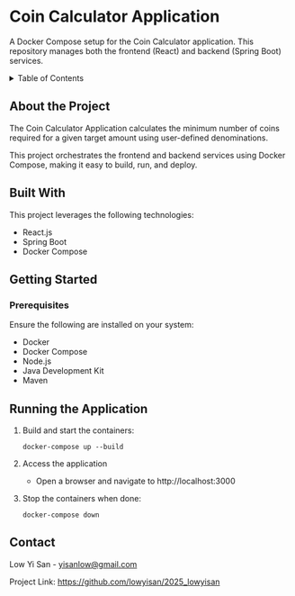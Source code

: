 # Coin Calculator Application
A Docker Compose setup for the Coin Calculator application. This repository manages both the frontend (React) and backend (Spring Boot) services.

<details>
  <summary>Table of Contents</summary>
  <ol>
    <li>
      <a href="#about-the-project">About The Project</a>
      <ul>
        <li><a href="#built-with">Built With</a></li>
      </ul>
    </li>
    <li>
      <a href="#getting-started">Getting Started</a>
      <ul>
        <li><a href="#prerequisites">Prerequisites</a></li>
        <li><a href="#runningtheapp">Running the Application</a></li>
      </ul>
    </li>
    <li><a href="#contact">Contact</a></li>
  </ol>
</details>

## About the Project

The Coin Calculator Application calculates the minimum number of coins required for a given target amount using user-defined denominations.

This project orchestrates the frontend and backend services using Docker Compose, making it easy to build, run, and deploy.

## Built With

This project leverages the following technologies:

* React.js
* Spring Boot
* Docker Compose

## Getting Started

### Prerequisites

Ensure the following are installed on your system:

* Docker
* Docker Compose
* Node.js
* Java Development Kit
* Maven

## Running the Application

1. Build and start the containers:
    
   ```
   docker-compose up --build
   ```

2. Access the application
   * Open a browser and navigate to http://localhost:3000

3. Stop the containers when done:
   ```
   docker-compose down
   ```

## Contact

Low Yi San - yisanlow@gmail.com

Project Link: https://github.com/lowyisan/2025_lowyisan
